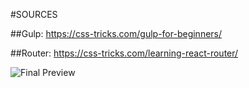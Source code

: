 #SOURCES

##Gulp: https://css-tricks.com/gulp-for-beginners/

##Router: https://css-tricks.com/learning-react-router/ 

![Final Preview](https://raw.githubusercontent.com/bradwestfall/CSS-Tricks-React-Series/master/guide-3-redux/docs/preview.gif)
